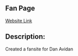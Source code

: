 ## Fan Page
<a href="https://winkler102.github.io/fanpage/">Website Link</a>

## Description:

Created a fansite for Dan Avidan

